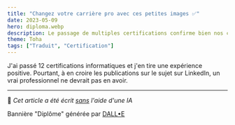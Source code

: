 ```yaml
---
title: "Changez votre carrière pro avec ces petites images ✅"
date: 2023-05-09
hero: diploma.webp
description: Le passage de multiples certifications confirme bien nos compétences malgré ce qu'on peut voir sur internet. Voici ce que je recommande à ce propos
theme: Toha
tags: ["Traduit", "Certification"]
---
```


J'ai passé 12 certifications informatiques et j'en tire une expérience positive. Pourtant, à en croire les publications sur le sujet sur LinkedIn, un vrai professionnel ne devrait pas en avoir. 

---

🤖 *Cet article a été écrit <u>sans</u> l'aide d'une IA*

Bannière "Diplôme" générée par [DALL•E](https://labs.openai.com)